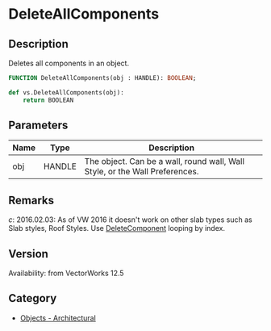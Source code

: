 # DeleteAllComponents

## Description
Deletes all components in an object.

```pascal
FUNCTION DeleteAllComponents(obj : HANDLE): BOOLEAN;
```

```python
def vs.DeleteAllComponents(obj):
    return BOOLEAN
```

## Parameters
|Name|Type|Description|
|---|---|---|
|obj|HANDLE|The object. Can be a wall, round wall, Wall Style, or the Wall Preferences.|

## Remarks
*_c_*: 2016.02.03:  As of VW 2016 it doesn't work on other slab types such as Slab styles, Roof Styles. Use [DeleteComponent](DeleteComponent.md) looping by index.

## Version
Availability: from VectorWorks 12.5

## Category
* [Objects - Architectural](../Categories/Objects%20-%20Architectural.md)
